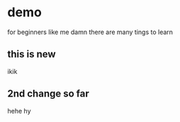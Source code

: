 # demo
for beginners like me
damn there are many tings to learn

## this is new 
 ikik
 
 ## 2nd change so far
 hehe
 hy